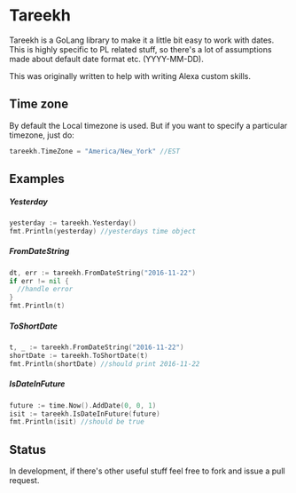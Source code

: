 # Tareekh

Tareekh is a GoLang library to make it a little bit easy to work with dates. This is highly specific to PL related stuff, so there's a lot of assumptions made about default date format etc. (YYYY-MM-DD).

This was originally written to help with writing Alexa custom skills.

## Time zone
By default the Local timezone is used. But if you want to specify a particular timezone, just do:

```go
tareekh.TimeZone = "America/New_York" //EST
```

## Examples

##### Yesterday

```go
yesterday := tareekh.Yesterday()
fmt.Println(yesterday) //yesterdays time object
```

##### FromDateString

```go
dt, err := tareekh.FromDateString("2016-11-22")
if err != nil {
  //handle error
}
fmt.Println(t)
```

##### ToShortDate

```go
t, _ := tareekh.FromDateString("2016-11-22")
shortDate := tareekh.ToShortDate(t)
fmt.Println(shortDate) //should print 2016-11-22
```


##### IsDateInFuture
```go
future := time.Now().AddDate(0, 0, 1)
isit := tareekh.IsDateInFuture(future)
fmt.Println(isit) //should be true
```

## Status

In development, if there's other useful stuff feel free to fork and issue a pull request.
